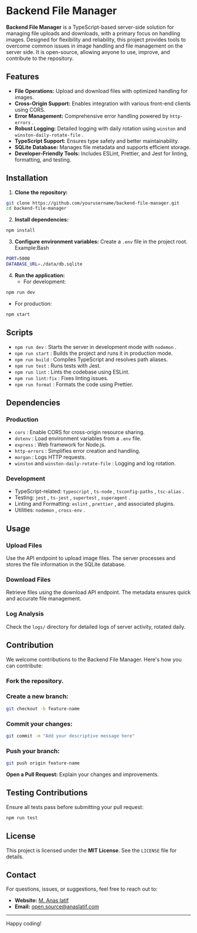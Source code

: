 # Backend File Manager

**Backend File Manager** is a TypeScript-based server-side solution for managing file uploads and downloads, with a primary focus on handling images. Designed for flexibility and reliability, this project provides tools to overcome common issues in image handling and file management on the server side. It is open-source, allowing anyone to use, improve, and contribute to the repository.

## Features
- **File Operations:** Upload and download files with optimized handling for images.
- **Cross-Origin Support:** Enables integration with various front-end clients using CORS.
- **Error Management:** Comprehensive error handling powered by `http-errors`  .
- **Robust Logging:** Detailed logging with daily rotation using `winston`  and `winston-daily-rotate-file`  .
- **TypeScript Support:** Ensures type safety and better maintainability.
- **SQLite Database:** Manages file metadata and supports efficient storage.
- **Developer-Friendly Tools:** Includes ESLint, Prettier, and Jest for linting, formatting, and testing.

## Installation
1. **Clone the repository:**
```bash
git clone https://github.com/yourusername/backend-file-manager.git
cd backend-file-manager
```
2. **Install dependencies:**
```bash
npm install
```
3. **Configure environment variables:** Create a `.env`  file in the project root. Example:Bash
```bash
PORT=5000
DATABASE_URL=./data/db.sqlite
```
4. **Run the application:**
    - For development:
```bash
npm run dev
```
- For production:
```bash
npm start
```

## Scripts
- `npm run dev` : Starts the server in development mode with `nodemon` .
- `npm run start` : Builds the project and runs it in production mode.
- `npm run build` : Compiles TypeScript and resolves path aliases.
- `npm run test` : Runs tests with Jest.
- `npm run lint` : Lints the codebase using ESLint.
- `npm run lint:fix` : Fixes linting issues.
- `npm run format` : Formats the code using Prettier.

## Dependencies
### Production
- `cors` : Enable CORS for cross-origin resource sharing.
- `dotenv` : Load environment variables from a `.env`  file.
- `express` : Web framework for Node.js.
- `http-errors` : Simplifies error creation and handling.
- `morgan` : Logs HTTP requests.
- `winston`  and `winston-daily-rotate-file` : Logging and log rotation.
### Development
- TypeScript-related: `typescript` , `ts-node` , `tsconfig-paths` , `tsc-alias` .
- Testing: `jest` , `ts-jest` , `supertest` , `superagent` .
- Linting and Formatting: `eslint` , `prettier` , and associated plugins.
- Utilities: `nodemon` , `cross-env` .

## Usage
### Upload Files
Use the API endpoint to upload image files. The server processes and stores the file information in the SQLite database.

### Download Files
Retrieve files using the download API endpoint. The metadata ensures quick and accurate file management.

### Log Analysis
Check the `logs/` directory for detailed logs of server activity, rotated daily.

## Contribution
We welcome contributions to the Backend File Manager. Here's how you can contribute:

### Fork the repository.
### Create a new branch:

```bash
git checkout -b feature-name
```
### Commit your changes:

```bash
git commit -m "Add your descriptive message here"
```
### Push your branch:

```bash
git push origin feature-name
```

**Open a Pull Request:** Explain your changes and improvements.

## Testing Contributions
Ensure all tests pass before submitting your pull request:

```bash
npm run test
```

## License
This project is licensed under the **MIT License**. See the `LICENSE`  file for details.

## Contact
For questions, issues, or suggestions, feel free to reach out to:

- **Website:** [M. Anas latif](https://m.anaslatif.com/contact)
- **Email:** [open.source@anaslatif.com](mailto://open.source@anaslatif.com/)
---
Happy coding!

